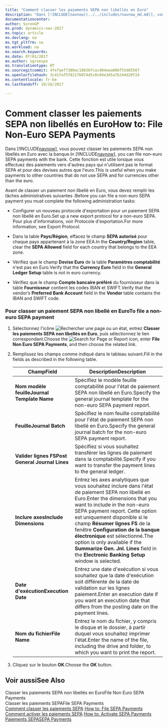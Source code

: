 ```yaml
---
title: "Comment classer les paiements SEPA non libellés en Euro"
description: "Dans [!INCLUDE[navnow](../../includes/navnow_md.md)], vous pouvez classer les paiements SEPA non libellés en Euro avec la banque. Cette fonction est utile lorsque vous effectuez des paiements vers d'autres pays qui n'utilisent pas le format SEPA et pour des devises autres que l'euro."
documentationcenter: 
author: SorenGP
ms.prod: dynamics-nav-2017
ms.topic: article
ms.devlang: na
ms.tgt_pltfrm: na
ms.workload: na
ms.search.keywords: 
ms.date: 07/01/2017
ms.author: sgroespe
ms.translationtype: HT
ms.sourcegitcommit: 4fefaef7380ac10836fcac404eea006f55d8556f
ms.openlocfilehash: 3c41faf5f82176074d5c0c04e3d5a7b244d20f24
ms.contentlocale: fr-be
ms.lasthandoff: 10/16/2017

---
```

# <a name="how-to-file-non-euro-sepa-payments"></a><span data-ttu-id="40b78-104">Comment classer les paiements SEPA non libellés en Euro</span><span class="sxs-lookup"><span data-stu-id="40b78-104">How to: File Non-Euro SEPA Payments</span></span>
<span data-ttu-id="40b78-105">Dans [!INCLUDE[navnow](../../includes/navnow_md.md)], vous pouvez classer les paiements SEPA non libellés en Euro avec la banque.</span><span class="sxs-lookup"><span data-stu-id="40b78-105">In [!INCLUDE[navnow](../../includes/navnow_md.md)], you can file non-euro SEPA payments with the bank.</span></span> <span data-ttu-id="40b78-106">Cette fonction est utile lorsque vous effectuez des paiements vers d'autres pays qui n'utilisent pas le format SEPA et pour des devises autres que l'euro.</span><span class="sxs-lookup"><span data-stu-id="40b78-106">This is useful when you make payments to other countries that do not use SEPA and for currencies other than the euro.</span></span>  
  
 <span data-ttu-id="40b78-107">Avant de classer un paiement non libellé en Euro, vous devez remplir les tâches administratives suivantes :</span><span class="sxs-lookup"><span data-stu-id="40b78-107">Before you can file a non-euro SEPA payment you must complete the following administration tasks:</span></span>  
  
-   <span data-ttu-id="40b78-108">Configurer un nouveau protocole d'exportation pour un paiement SEPA non libellé en Euro.</span><span class="sxs-lookup"><span data-stu-id="40b78-108">Set up a new export protocol for a non-euro SEPA.</span></span> <span data-ttu-id="40b78-109">Pour plus d'informations, voir Protocole d'exportation.</span><span class="sxs-lookup"><span data-stu-id="40b78-109">For more information, see Export Protocol.</span></span>  
  
-   <span data-ttu-id="40b78-110">Dans la table **Pays/Région**, effacez le champ **SEPA autorisé** pour chaque pays appartenant à la zone EEA.</span><span class="sxs-lookup"><span data-stu-id="40b78-110">In the **Country/Region** table, clear the **SEPA Allowed** field for each country that belongs to the EEA zone.</span></span>  
  
-   <span data-ttu-id="40b78-111">Vérifiez que le champ **Devise Euro** de la table **Paramètres comptabilité** n'est pas en Euro.</span><span class="sxs-lookup"><span data-stu-id="40b78-111">Verify that the **Currency Euro** field in the **General Ledger Setup** table is not in euro currency.</span></span>  
  
-   <span data-ttu-id="40b78-112">Vérifiez que le champ **Compte bancaire préféré** du fournisseur dans la table **Fournisseur** contient les codes IBAN et SWIFT.</span><span class="sxs-lookup"><span data-stu-id="40b78-112">Verify that the vendor’s **Preferred Bank Account** field in the **Vendor** table contains the IBAN and SWIFT code.</span></span>  
  
### <a name="to-file-a-non-euro-sepa-payment"></a><span data-ttu-id="40b78-113">Pour classer un paiement SEPA non libellé en Euro</span><span class="sxs-lookup"><span data-stu-id="40b78-113">To file a non-euro SEPA payment</span></span>  
  
1.  <span data-ttu-id="40b78-114">Sélectionnez l'icône ![Rechercher une page ou un état](media/ui-search/search_small.png "icône Rechercher une page ou un état"), entrez **Classer les paiements SEPA non libellés en Euro**, puis sélectionnez le lien correspondant.</span><span class="sxs-lookup"><span data-stu-id="40b78-114">Choose the ![Search for Page or Report](media/ui-search/search_small.png "Search for Page or Report icon") icon, enter **File Non Euro SEPA Payments**, and then choose the related link.</span></span>  
  
2.  <span data-ttu-id="40b78-115">Remplissez les champs comme indiqué dans le tableau suivant.</span><span class="sxs-lookup"><span data-stu-id="40b78-115">Fill in the fields as described in the following table.</span></span>  
  
    |<span data-ttu-id="40b78-116">Champ</span><span class="sxs-lookup"><span data-stu-id="40b78-116">Field</span></span>|<span data-ttu-id="40b78-117">Description</span><span class="sxs-lookup"><span data-stu-id="40b78-117">Description</span></span>|  
    |---------------------------------|---------------------------------------|  
    |<span data-ttu-id="40b78-118">**Nom modèle feuille**</span><span class="sxs-lookup"><span data-stu-id="40b78-118">**Journal Template Name**</span></span>|<span data-ttu-id="40b78-119">Spécifiez le modèle feuille comptabilité pour l'état de paiement SEPA non libellé en Euro.</span><span class="sxs-lookup"><span data-stu-id="40b78-119">Specify the general journal template for the non-euro SEPA payment report.</span></span>|  
    |<span data-ttu-id="40b78-120">**Feuille**</span><span class="sxs-lookup"><span data-stu-id="40b78-120">**Journal Batch**</span></span>|<span data-ttu-id="40b78-121">Spécifiez le nom feuille comptabilité pour l'état de paiement SEPA non libellé en Euro.</span><span class="sxs-lookup"><span data-stu-id="40b78-121">Specify the general journal batch for the non-euro SEPA payment report.</span></span>|  
    |<span data-ttu-id="40b78-122">**Valider lignes FS**</span><span class="sxs-lookup"><span data-stu-id="40b78-122">**Post General Journal Lines**</span></span>|<span data-ttu-id="40b78-123">Spécifiez si vous souhaitez transférer les lignes de paiement dans la comptabilité.</span><span class="sxs-lookup"><span data-stu-id="40b78-123">Specify if you want to transfer the payment lines to the general ledger.</span></span>|  
    |<span data-ttu-id="40b78-124">**Inclure axes**</span><span class="sxs-lookup"><span data-stu-id="40b78-124">**Include Dimensions**</span></span>|<span data-ttu-id="40b78-125">Entrez les axes analytiques que vous souhaitez inclure dans l'état de paiement SEPA non libellé en Euro.</span><span class="sxs-lookup"><span data-stu-id="40b78-125">Enter the dimensions that you want to include in the non-euro SEPA payment report.</span></span> <span data-ttu-id="40b78-126">Cette option est uniquement disponible si le champ **Résumer lignes FS** de la fenêtre **Configuration de la banque électronique** est sélectionné.</span><span class="sxs-lookup"><span data-stu-id="40b78-126">The option is only available if the **Summarize Gen. Jnl. Lines** field in the **Electronic Banking Setup** window is selected.</span></span>|  
    |<span data-ttu-id="40b78-127">**Date d'exécution**</span><span class="sxs-lookup"><span data-stu-id="40b78-127">**Execution Date**</span></span>|<span data-ttu-id="40b78-128">Entrez une date d'exécution si vous souhaitez que la date d'exécution soit différente de la date de validation sur les lignes paiement.</span><span class="sxs-lookup"><span data-stu-id="40b78-128">Enter an execution date if you want an execution date that differs from the posting date on the payment lines.</span></span>|  
    |<span data-ttu-id="40b78-129">**Nom du fichier**</span><span class="sxs-lookup"><span data-stu-id="40b78-129">**File Name**</span></span>|<span data-ttu-id="40b78-130">Entrez le nom du fichier, y compris le disque et le dossier, à partir duquel vous souhaitez imprimer l'état.</span><span class="sxs-lookup"><span data-stu-id="40b78-130">Enter the name of the file, including the drive and folder, to which you want to print the report.</span></span>|  
  
3.  <span data-ttu-id="40b78-131">Cliquez sur le bouton **OK**.</span><span class="sxs-lookup"><span data-stu-id="40b78-131">Choose the **OK** button.</span></span>  
  
## <a name="see-also"></a><span data-ttu-id="40b78-132">Voir aussi</span><span class="sxs-lookup"><span data-stu-id="40b78-132">See Also</span></span>  
 <span data-ttu-id="40b78-133">Classer les paiements SEPA non libellés en Euro</span><span class="sxs-lookup"><span data-stu-id="40b78-133">File Non Euro SEPA Payments</span></span>   
 <span data-ttu-id="40b78-134">Classer les paiements SEPA</span><span class="sxs-lookup"><span data-stu-id="40b78-134">File SEPA Payments</span></span>   
 <span data-ttu-id="40b78-135">[Comment classer les paiements SEPA](how-to-file-sepa-payments.md) </span><span class="sxs-lookup"><span data-stu-id="40b78-135">[How to: File SEPA Payments](how-to-file-sepa-payments.md) </span></span>  
 <span data-ttu-id="40b78-136">[Comment activer les paiements SEPA](how-to-activate-sepa-payments.md) </span><span class="sxs-lookup"><span data-stu-id="40b78-136">[How to: Activate SEPA Payments](how-to-activate-sepa-payments.md) </span></span>  
 [<span data-ttu-id="40b78-137">Paiements SEPA</span><span class="sxs-lookup"><span data-stu-id="40b78-137">SEPA Payments</span></span>](sepa-payments.md)
